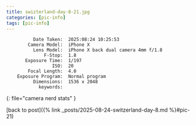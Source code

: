 ```yaml
---
title: swizterland-day-8-21.jpg
categories: [pic-info]
tags: [pic-info]
---
```


```text
          Date Taken:  2025:08:24 10:25:53
        Camera Model:  iPhone X
          Lens Model:  iPhone X back dual camera 4mm f/1.8
              F-Stop:  1.8
       Exposure Time:  1/197
                 ISO:  20
        Focal Length:  4.0
    Exposure Program:  Normal program
          Dimensions:  1536 x 2048
            keywords:  
```
{: file="camera nerd stats" }

[back to post]({% link _posts/2025-08-24-switzerland-day-8.md %}#pic-21)